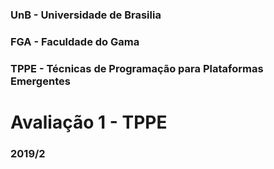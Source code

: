 ### UnB - Universidade de Brasilia
### FGA - Faculdade do Gama
### TPPE - Técnicas de Programação para Plataformas Emergentes

# Avaliação 1 - TPPE
### 2019/2



